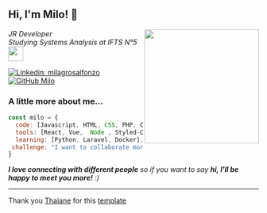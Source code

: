 <h2> Hi, I'm Milo! 👋 </h2>
<img align='right' src="https://64.media.tumblr.com/tumblr_ma8oawIKaL1qc5wono1_500.gif" width="230">
<p><em> JR Developer </br>Studying Systems Analysis at IFTS N°5 <img src="https://media.giphy.com/media/WUlplcMpOCEmTGBtBW/giphy.gif" width="30"> 
</em></p>

[![Linkedin: milagrosalfonzo](https://img.shields.io/badge/-milagrosalfonzo-blue?style=flat-square&logo=Linkedin&logoColor=white&link=https://www.linkedin.com/in/milagros-liliana-alfonzo/)](https://www.linkedin.com/in/milagros-liliana-alfonzo/)
[![GitHub Milo](https://img.shields.io/github/followers/milokett?label=follow&style=social)](https://github.com/milokett)


###  A little more about me...  

```javascript
const milo = {
  code: [Javascript, HTML, CSS, PHP, C],
  tools: [React, Vue,  Node , Styled-Components],
  learning: [Python, Laravel, Docker],
 challenge: "I want to collaborate more with open source projects!"
}
```

<em><b>I love connecting with different people</b> so if you want to say <b>hi, I'll be happy to meet you more!</b> :)</em>

---

Thank you [Thaiane](https://github.com/Thaiane) for this [template](https://github.com/Thaiane/Thaiane)
